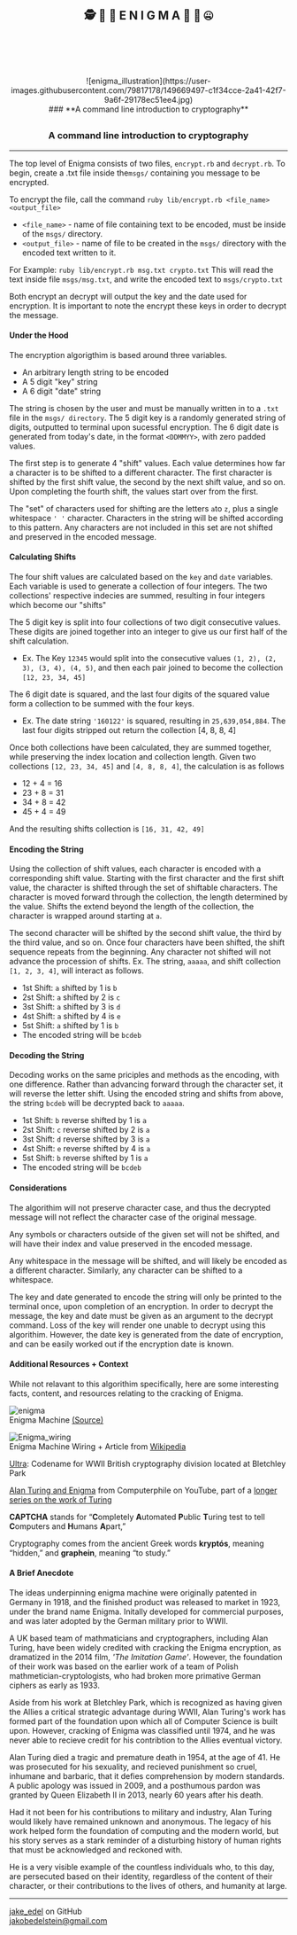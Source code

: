 
## <p align="center">🕵 💬 🔐 E N I G M A 🤫 📅 🤐</p></br></br>

<p align="center">
![enigma_illustration](https://user-images.githubusercontent.com/79817178/149669497-c1f34cce-2a41-42f7-9a6f-29178ec51ee4.jpg)</br>
  ### **A command line introduction to cryptography**
</p>


## <p style="text-align: center;"></p>
### <p style="text-align: center;">**A command line introduction to cryptography**</p>
---


The top level of Enigma consists of two files, `encrypt.rb` and `decrypt.rb`. To begin, create a .txt file inside the`msgs/` containing you message to be encrypted.

To encrypt the file, call the command `ruby lib/encrypt.rb <file_name> <output_file>`</br>
- `<file_name>` - name of file containing text to be encoded, must be inside of the `msgs/` directory.
- `<output_file>` - name of file to be created in the `msgs/` directory with the encoded text written to it.

For Example:  `ruby lib/encrypt.rb msg.txt crypto.txt` This will read the text inside file `msgs/msg.txt`, and write the encoded text to `msgs/crypto.txt`

Both encrypt an decrypt will output the key and the date used for encryption. It is important to note the encrypt these keys in order to decrypt the message.

#### Under the Hood

The encryption algorigthim is based around three variables.
- An arbitrary length string to be encoded
- A 5 digit "key" string
- A 6 digit "date" string

The string is chosen by the user and must be manually written in to a `.txt` file in the `msgs/ directory`. The 5 digit key is a randomly generated string of digits, outputted to terminal upon sucessful encryption. The 6 digit date is generated from today's date, in the format `<DDMMYY>`, with zero padded values.

The first step is to generate 4 "shift" values. Each value determines how far a character is to be shifted to a different character. The first character is shifted by the first shift value, the second by the next shift value, and so on. Upon completing the fourth shift, the values start over from the first.

The "set" of characters used for shifting are the letters `a`to `z`, plus a single whitespace `' '` character. Characters in the string will be shifted according to this pattern. Any characters are not included in this set are not shifted and preserved in the encoded message.

#### Calculating Shifts

The four shift values are calculated based on the `key` and `date` variables. Each variable is used to generate a collection of four integers. The two collections' respective indecies are summed, resulting in four integers which become our "shifts"

The 5 digit key is split into four collections of two digit consecutive values. These digits are joined together into an integer to give us our first half of the shift calculation.
- Ex. The Key `12345` would split into the consecutive values `(1, 2), (2, 3), (3, 4), (4, 5)`, and then each pair joined to become the collection `[12, 23, 34, 45]`

The 6 digit date is squared, and the last four digits of the squared value form a collection to be summed with the four keys.
- Ex. The date string `'160122'` is squared, resulting in `25,639,054,884`. The last four digits stripped out return the collection [4, 8, 8, 4]

Once both collections have been calculated, they are summed together, while preserving the index location and collection length. Given two collections `[12, 23, 34, 45]` and `[4, 8, 8, 4]`, the calculation is as follows
- 12 + 4 = 16
- 23 + 8 = 31
- 34 + 8 = 42
- 45 + 4 = 49

And the resulting shifts collection is `[16, 31, 42, 49]`

#### **Encoding the String**
Using the collection of shift values, each character is encoded with a corresponding shift value. Starting with the first character and the first shift value, the character is shifted through the set of shiftable characters. The character is moved forward through the collection, the length determined by the value. Shifts the extend beyond the length of the collection, the character is wrapped around starting at `a`.

The second character will be shifted by the second shift value, the third by the third value, and so on. Once four characters have been shifted, the shift sequence repeats from the beginning. Any character not shifted will not advance the procession of shifts.
Ex. The string, `aaaaa`, and shift collection `[1, 2, 3, 4]`, will interact as follows.
- 1st Shift: `a` shifted by 1 is `b`
- 2st Shift: `a` shifted by 2 is `c`
- 3st Shift: `a` shifted by 3 is `d`
- 4st Shift: `a` shifted by 4 is `e`
- 5st Shift: `a` shifted by 1 is `b`
- The encoded string will be `bcdeb`

#### **Decoding the String**
Decoding works on the same priciples and methods as the encoding, with one difference. Rather than advancing forward through the character set, it will reverse the letter shift. Using the encoded string and shifts from above, the string `bcdeb` will be decrypted back to `aaaaa`.
- 1st Shift: `b` reverse shifted by 1 is `a`
- 2st Shift: `c` reverse shifted by 2 is `a`
- 3st Shift: `d` reverse shifted by 3 is `a`
- 4st Shift: `e` reverse shifted by 4 is `a`
- 5st Shift: `b` reverse shifted by 1 is `a`
- The encoded string will be `bcdeb`

#### **Considerations**
The algorithim will not preserve character case, and thus the decrypted message will not reflect the character case of the original message.

Any symbols or characters outside of the given set will not be shifted, and will have their index and value preserved in the encoded message.

Any whitespace in the message will be shifted, and will likely be encoded as a different character. Similarly, any character can be shifted to a whitespace.

The key and date generated to encode the string will only be printed to the terminal once, upon completion of an encryption. In order to decrypt the message, the key and date must be given as an argument to the decrypt command. Loss of the key will render one unable to decrypt using this algorithim. However, the date key is generated from the date of encryption, and can be easily worked out if the encryption date is known.

#### **Additional Resources + Context**
While not relavant to this algorithim specifically, here are some interesting facts, content, and resources relating to the cracking of Enigma.

![enigma](https://user-images.githubusercontent.com/79817178/149668328-a58a9b0c-8307-47ec-88f3-74e1cd4d4847.jpg)</br>
Enigma Machine [(Source)](https://www.timesofisrael.com/enigma-code-machine-reveals-hebrew-secret/)

![Enigma_wiring](https://user-images.githubusercontent.com/79817178/149668364-80fc786a-7009-4dc3-b171-08fb32b11c52.png)</br>
Enigma Machine Wiring + Article from [Wikipedia](https://en.wikipedia.org/wiki/Enigma_machine)

[Ultra](https://en.wikipedia.org/wiki/Ultra): Codename for WWII British cryptography division located at Bletchley Park

[Alan Turing and Enigma](https://www.youtube.com/watch?v=d2NWPG2gB_A) from Computerphile on YouTube, part of a [longer series on the work of Turing](https://www.youtube.com/playlist?list=PLzH6n4zXuckodsatCTEuxaygCHizMS0_I)</br>

**CAPTCHA** stands for “**C**ompletely **A**utomated **P**ublic **T**uring test to tell **C**omputers and **H**umans **A**part,”

Cryptography comes from the ancient Greek words **kryptós**, meaning “hidden,” and **graphein**, meaning “to study.”

#### **A Brief Anecdote**

The ideas underpinning enigma machine were originally patented in Germany in 1918, and the finished product was released to market in 1923, under the brand name Enigma. Initally developed for commercial purposes, and was later adopted by the German military prior to WWII.

A UK based team of mathmaticians and cryptographers, including Alan Turing, have been widely credited with cracking the Enigma encryption, as dramatized in the 2014 film, *'The Imitation Game'*. However, the foundation of their work was based on the earlier work of a team of  Polish mathmetician-cryptologists, who had broken more primative German ciphers as early as 1933.

Aside from his work at Bletchley Park, which is recognized as having given the Allies a critical strategic advantage during WWII, Alan Turing's work has formed part of the foundation upon which all of Computer Science is built upon. However, cracking of Enigma was classified until 1974, and he was never able to recieve credit for his contribtion to the Allies eventual victory.

Alan Turing died a tragic and premature death in 1954, at the age of 41. He was prosecuted for his sexuality, and recieved punishment so cruel, inhumane and barbaric, that it defies comprehension by modern standards. A public apology was issued in 2009, and a posthumous pardon was granted by Queen Elizabeth II in 2013, nearly 60 years after his death.

Had it not been for his contributions to military and industry, Alan Turing would likely have remained unknown and anonymous. The legacy of his work helped form the foundation of computing and the modern world, but his story serves as a stark reminder of a disturbing history of human rights that must be acknowledged and reckoned with.

He is a very visible example of the countless individuals who, to this day, are persecuted based on their identity, regardless of the content of their character, or their contributions to the lives of others, and humanity at large.

---
[jake_edel](https://github.com/jake-edel) on GitHub</br>
<a href = "mailto: jakobedelstein@gmail.com">jakobedelstein@gmail.com</a>
